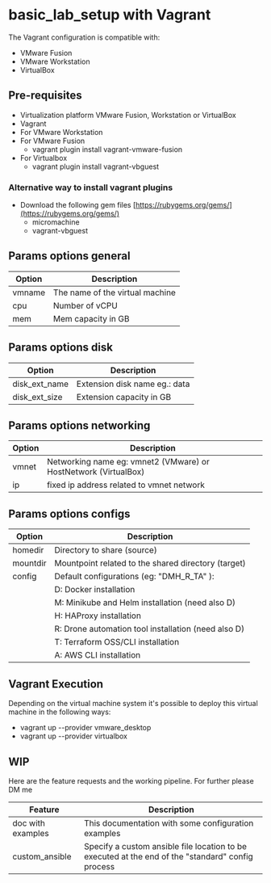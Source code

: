 # basic_lab_setup with Vagrant
The Vagrant configuration is compatible with:
* VMware Fusion
* VMware Workstation
* VirtualBox

## Pre-requisites
* Virtualization platform VMware Fusion, Workstation or VirtualBox
* Vagrant
* For VMware Workstation
* For VMware Fusion
  * vagrant plugin install vagrant-vmware-fusion
* For Virtualbox
  * vagrant plugin install vagrant-vbguest

### Alternative way to install vagrant plugins
* Download the following gem files [https://rubygems.org/gems/](https://rubygems.org/gems/)
  * micromachine
  * vagrant-vbguest

## Params options general
| Option      | Description |
| ----------- | ----------- |
| vmname      | The name of the virtual machine |
| cpu   | Number of vCPU        |
| mem   | Mem capacity in GB        |

## Params options disk
| Option      | Description |
| ----------- | ----------- |
| disk_ext_name | Extension disk name eg.: data |
| disk_ext_size   | Extension capacity in GB |

## Params options networking

| Option      | Description |
| ----------- | ----------- |
| vmnet      | Networking name eg: vmnet2 (VMware) or HostNetwork (VirtualBox) |
| ip   | fixed ip address related to vmnet network |

## Params options configs
| Option      | Description          |
| ----------- | ----------- |
| homedir      | Directory to share (source)|
| mountdir   | Mountpoint related to the shared directory (target)        |
| config   | Default configurations (eg: "DMH_R_TA" ):       |
|          | D: Docker installation        |
|          | M: Minikube and Helm installation (need also D) |
|          | H: HAProxy installation |
|          | R: Drone automation tool installation (need also D) |
|          | T: Terraform OSS/CLI installation |
|          | A: AWS CLI installation | 

## Vagrant Execution
Depending on the virtual machine system it's possible to deploy this virtual machine in the following ways:
* vagrant up --provider vmware_desktop
* vagrant up --provider virtualbox


## WIP
Here are the feature requests and the working pipeline. For further please DM me

| Feature      | Description |
| ----------- | ----------- |
| doc with examples | This documentation with some configuration examples |
| custom_ansible      | Specify a custom ansible file location to be executed at the end of the "standard" config process |
